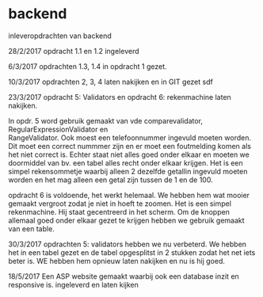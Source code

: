 # backend
inleveropdrachten van backend

28/2/2017
  opdracht 1.1 en 1.2 ingeleverd 


6/3/2017
  opdrachten 1.3, 1.4 in opdracht 1 gezet. 


10/3/2017
  opdrachten 2, 3, 4 laten nakijken en in GIT gezet
  sdf
  
23/3/2017
  opdracht 5: Validators en opdracht 6: rekenmachine laten nakijken. 
  
  In opdr. 5 word gebruik gemaakt van vde comparevalidator, RegularExpressionValidator en  
  RangeValidator. Ook moest een telefoonnummer ingevuld moeten worden. Dit moet een correct nummmer zijn en er moet een foutmelding komen als het niet correct is.  Echter staat niet alles goed onder elkaar en moeten we doormiddel van bv. een tabel 
  alles recht onder elkaar krijgen.
  Het is een simpel rekensommetje waarbij alleen 2 dezelfde getallin ingevuld moeten worden en het mag alleen een getal zijn tussen de 1 en de 100. 
  
  opdracht 6 is voldoende, het werkt helemaal. We hebben hem wat mooier gemaakt 
  vergroot zodat je niet in hoeft te zoomen. Het is een simpel rekenmachine. Hij staat gecentreerd in het scherm. Om de knoppen allemaal goed onder elkaar gezet te krijgen hebben we gebruik gemaakt van een table. 

30/3/2017
  opdrachten 5: validators hebben we nu verbeterd. We hebben het in een tabel gezet en
  de tabel opgesplitst in 2 stukken zodat het net iets beter is. WE hebben hem opnieuw laten 
  nakijken en nu is hij goed. 
  
  18/5/2017
  Een ASP website gemaakt waarbij ook een database inzit en responsive is. 
  ingeleverd en laten kijken
